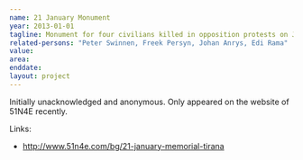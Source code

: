 ```yaml
---
name: 21 January Monument
year: 2013-01-01
tagline: Monument for four civilians killed in opposition protests on January 21, 2011
related-persons: "Peter Swinnen, Freek Persyn, Johan Anrys, Edi Rama"
value:
area:
enddate:
layout: project
---
```


Initially unacknowledged and anonymous. Only appeared on the website of 51N4E recently.

Links:
* <http://www.51n4e.com/bg/21-january-memorial-tirana>

